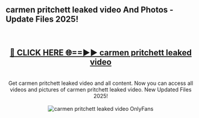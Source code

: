 <h2>carmen pritchett leaked video And Photos - Update Files 2025!</h2>
<br>
<div align="center">
<h2><a href="https://linkcuts.com/hfmhzwbr" rel="nofollow">🔴 CLICK HERE 🌐==►► carmen pritchett leaked video</a></h2>
<br>
Get carmen pritchett leaked video and all content. Now you can access all videos and pictures of carmen pritchett leaked video. New Updated Files 2025!
<br>
<br>
<a href="https://linkcuts.com/hfmhzwbr" rel="nofollow" data-target="animated-image.originalLink"><img src="https://i.ibb.co.com/WyWwxjT/player-gif2.gif" alt="carmen pritchett leaked video OnlyFans" style="max-width: 100%; display: inline-block;" data-target="animated-image.originalImage"></a>
</div>
<br>